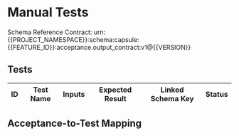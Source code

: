 # Manual Tests

Schema Reference
Contract: urn:{{PROJECT_NAMESPACE}}:schema:capsule:{{FEATURE_ID}}:acceptance.output_contract:v1@{{VERSION}}

## Tests

ID | Test Name | Inputs | Expected Result | Linked Schema Key | Status
--- | --- | --- | --- | --- | ---

## Acceptance-to-Test Mapping

<!-- Map acceptance criteria to tests here. -->

